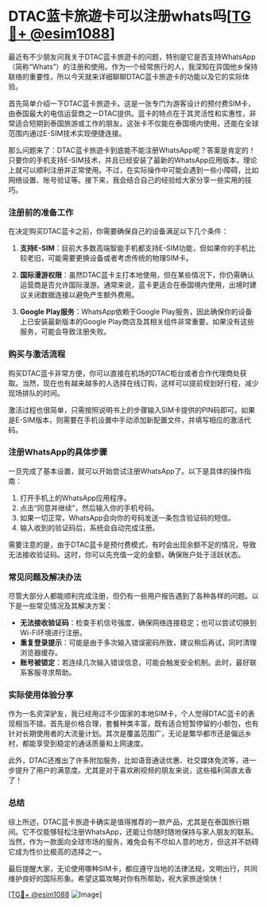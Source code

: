 # DTAC蓝卡旅遊卡可以注册whats吗[[TG💪+ @esim1088](https://t.me/s/esim1088)]

最近有不少朋友问我关于DTAC蓝卡旅遊卡的问题，特别是它是否支持WhatsApp（简称“Whats”）的注册和使用。作为一个经常旅行的人，我深知在异国他乡保持联络的重要性，所以今天就来详细聊聊DTAC蓝卡旅遊卡的功能以及它的实际体验。

首先简单介绍一下DTAC蓝卡旅遊卡。这是一张专门为游客设计的预付费SIM卡，由泰国最大的电信运营商之一DTAC提供。蓝卡的特点在于其灵活性和实惠性，非常适合短期到泰国旅游或工作的朋友。这张卡不仅能在泰国境内使用，还能在全球范围内通过E-SIM技术实现便捷连接。

那么问题来了：DTAC蓝卡旅遊卡到底能不能注册WhatsApp呢？答案是肯定的！只要你的手机支持E-SIM技术，并且已经安装了最新的WhatsApp应用版本，理论上就可以顺利注册并正常使用。不过，在实际操作中可能会遇到一些小障碍，比如网络设置、账号验证等。接下来，我会结合自己的经验给大家分享一些实用的技巧。

### 注册前的准备工作

在决定购买DTAC蓝卡之前，你需要确保自己的设备满足以下几个条件：

1. **支持E-SIM**：目前大多数高端智能手机都支持E-SIM功能，但如果你的手机比较老旧，可能需要更换设备或者考虑传统的物理SIM卡。
   
2. **国际漫游权限**：虽然DTAC蓝卡主打本地使用，但在某些情况下，你仍需确认运营商是否允许国际漫游。通常来说，蓝卡更适合在泰国境内使用，出境时建议关闭数据连接以避免产生额外费用。

3. **Google Play服务**：WhatsApp依赖于Google Play服务，因此确保你的设备上已安装最新版本的Google Play商店及其相关组件非常重要。如果没有这些服务，可能会导致注册失败。

### 购买与激活流程

购买DTAC蓝卡非常方便，你可以直接在机场的DTAC柜台或者合作代理商处获取。当然，现在也有越来越多的人选择在线订购，这样可以提前规划好行程，减少现场排队的时间。

激活过程也很简单，只需按照说明书上的步骤输入SIM卡提供的PIN码即可。如果是E-SIM版本，则需要在手机设置中手动添加新配置文件，并填写相应的激活代码。

### 注册WhatsApp的具体步骤

一旦完成了基本设置，就可以开始尝试注册WhatsApp了。以下是具体的操作指南：

1. 打开手机上的WhatsApp应用程序。
2. 点击“同意并继续”，然后输入你的手机号码。
3. 如果一切正常，WhatsApp会向你的号码发送一条包含验证码的短信。
4. 输入收到的验证码后，系统会自动完成注册。

需要注意的是，由于DTAC蓝卡是预付费模式，有时会出现余额不足的情况，导致无法接收验证码。这时，你可以先充值一定的金额，确保账户处于活跃状态。

### 常见问题及解决办法

尽管大部分人都能顺利完成注册，但仍有一些用户报告遇到了各种各样的问题。以下是一些常见情况及其解决方案：

- **无法接收验证码**：检查手机信号强度，确保网络连接稳定；也可以尝试切换到Wi-Fi环境进行注册。
- **重复登录提示**：可能是由于多次输入错误密码所致，建议稍后再试，同时清理浏览器缓存。
- **账号被锁定**：若连续几次输入错误信息，可能会触发安全机制。此时，最好联系客服寻求帮助。

### 实际使用体验分享

作为一名资深驴友，我已经用过不少国家的本地SIM卡，个人觉得DTAC蓝卡的表现相当不错。首先是价格合理，套餐种类丰富，既有适合短暂停留的小额包，也有针对长期使用者的大流量计划。其次是覆盖范围广，无论是繁华都市还是偏远乡村，都能享受到稳定的通话质量和上网速度。

此外，DTAC还推出了许多附加服务，比如语音通话优惠、社交媒体免流等，进一步提升了用户的满意度。尤其是对于喜欢刷视频的朋友来说，这些福利简直太香了！

### 总结

综上所述，DTAC蓝卡旅遊卡确实是值得推荐的一款产品，尤其是在泰国旅行期间。它不仅能够轻松注册WhatsApp，还能让你随时随地保持与家人朋友的联系。当然，作为一款面向全球市场的服务，难免会有不尽如人意的地方，但这并不妨碍它成为性价比极高的选择之一。

最后提醒大家，无论使用哪种SIM卡，都应遵守当地的法律法规，文明出行，共同维护良好的国际形象。希望这篇攻略对你有所帮助，祝大家旅途愉快！

[[TG💪+ @esim1088](https://t.me/s/esim1088) ![Image](https://i.postimg.cc/4NQfJmqS/Snipaste-2025-05-13-00-14-12.png)]